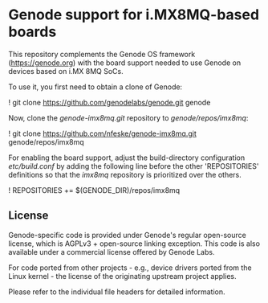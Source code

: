 # Genode support for i.MX8MQ-based boards

This repository complements the Genode OS framework (https://genode.org) with
the board support needed to use Genode on devices based on i.MX 8MQ SoCs.

To use it, you first need to obtain a clone of Genode:

! git clone https://github.com/genodelabs/genode.git genode

Now, clone the _genode-imx8mq.git_ repository to _genode/repos/imx8mq_:

! git clone https://github.com/nfeske/genode-imx8mq.git genode/repos/imx8mq

For enabling the board support, adjust the build-directory configuration
_etc/build.conf_ by adding the following line before the other 'REPOSITORIES'
definitions so that the _imx8mq_ repository is prioritized over the others.

! REPOSITORIES += $(GENODE_DIR)/repos/imx8mq


License
-------

Genode-specific code is provided under Genode's regular open-source license,
which is AGPLv3 + open-source linking exception. This code is also available
under a commercial license offered by Genode Labs.

For code ported from other projects - e.g., device drivers ported from the
Linux kernel - the license of the originating upstream project applies.

Please refer to the individual file headers for detailed information.
